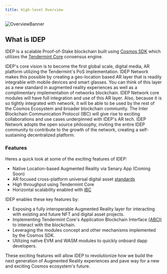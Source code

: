 ```yaml
---
title: High-level Overview
---
```


![OverviewBanner](/img/OverviewBanner.png)

## What is IDEP

IDEP is a scalable Proof-of-Stake blockchain built using [Cosmos SDK](https://github.com/cosmos/cosmos-sdk) which utilizes the [Tendermint Core](https://github.com/tendermint/tendermint) consensus engine.

IDEP's core vision is to become the first global scale, digital media, AR platform utilizing the Tendermint's PoS
implementation. IDEP Network makes this possible by creating a geo-location based AR layer that is readily integrable
with mobile devices and smart glasses. You can think of this layer as a new standard in augmented reality experiences
as well as a complimentary implementation of networks blockchain. IDEP Network core modules will have full integration
and use of this AR layer. Also, because it is so tightly integrated with network, it will be able to be used by the rest of the Cosmos Ecosystem and broader blockchain community. The Inter Blockchain Communication Protocol (IBC) will give rise to exciting collaborations and use cases underpinned with IDEP's AR tech. IDEP Network adopts the open source philosophy, inviting the entire IDEP community to contribute to the growth of the network, creating a self-sustaining decentralized platform.

### Features

Heres a quick look at some of the exciting features of IDEP:

* Native Location-based Augmented Reality via Senary App (Coming Soon)
* AR focused cross-platform universal digital asset [standards](https://github.com/IDEP-network/Galactic-Standards/blob/main/GS1.md)
* High throughput using Tendermint Core
* Horizontal scalability enabled with [IBC](https://ibcprotocol.org)

IDEP enables these key features by:

* Exposing a fully interoperable Augmented Reality layer for interacting with existing and future NFT and digital asset projects.
* Implementing Tendermint Core's Application Blockchain Interface [(ABCI)](https://docs.tendermint.com/master/spec/abci/) to interact with the blockchain.
* Leveraging the modules concept and other mechanisms implemented by the Cosmos SDK.
* Utilizing native EVM and WASM modules to quickly onboard dapp developers.

These exciting features will allow IDEP to revolutionize how we build the next generation of Augmented Reality
experiences and pave way for a new and exciting Cosmos ecosystem's future.